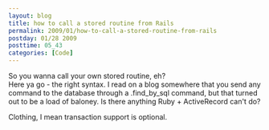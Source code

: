 ```yaml
---
layout: blog
title: how to call a stored routine from Rails
permalink: 2009/01/how-to-call-a-stored-routine-from-rails
postday: 01/28 2009
posttime: 05_43
categories: [Code]
---
```


<p>So you wanna call your own stored routine, eh?<br />
Here ya go - the right syntax. I read on a blog somewhere that you send any command to the database through a .find_by_sql command, but that turned out to be a load of baloney. Is there anything Ruby + ActiveRecord can&#039;t do?</p>
<script src="https://gist.github.com/860862.js?file=call_stored_routine.rb"></script>
<p>Clothing, I mean transaction support is optional.</p>

